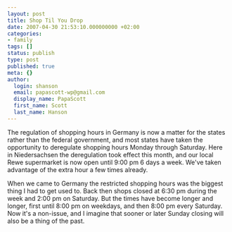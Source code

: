 ```yaml
---
layout: post
title: Shop Til You Drop
date: 2007-04-30 21:53:10.000000000 +02:00
categories:
- family
tags: []
status: publish
type: post
published: true
meta: {}
author:
  login: shanson
  email: papascott-wp@gmail.com
  display_name: PapaScott
  first_name: Scott
  last_name: Hanson
---
```

<p>The regulation of shopping hours in Germany is now a matter for the states rather than the federal government, and most states have taken the opportunity to deregulate shopping hours Monday through Saturday. Here in Niedersachsen the deregulation took effect this month, and our local Rewe supermarket is now open until 9:00 pm 6 days a week. We've taken advantage of the extra hour a few times already. </p>
<p>When we came to Germany the restricted shopping hours was the biggest thing I had to get used to. Back then shops closed at 6:30 pm during the week and 2:00 pm on Saturday. But the times have become longer and longer, first until 8:00 pm on weekdays, and then 8:00 pm every Saturday. Now it's a non-issue, and I imagine that sooner or later Sunday closing will also be a thing of the past.</p>
